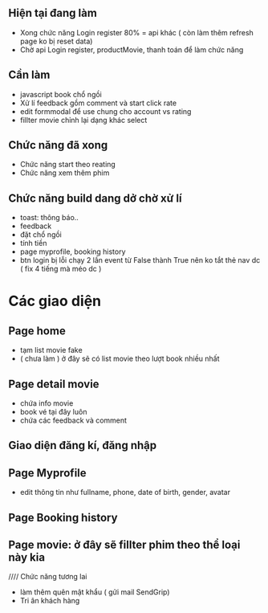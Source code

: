 ## Hiện tại đang làm

- Xong chức năng Login register 80% = api khác ( còn làm thêm refresh page ko bị reset data)
- Chờ api Login register, productMovie, thanh toán để làm chức năng

## Cần làm

- javascript book chổ ngồi
- Xử lí feedback gồm comment và start click rate
- edit formmodal để use chung cho account vs rating
- fillter movie chỉnh lại dạng khác select

## Chức năng đã xong

- Chức năng start theo reating
- Chức năng xem thêm phim

## Chức năng build dang dở chờ xử lí

- toast: thông báo..
- feedback
- đặt chổ ngồi
- tính tiền
- page myprofile, booking history
- btn login bị lỗi chạy 2 lần event từ False thành True nên ko tắt thẻ nav dc ( fix 4 tiếng mà méo dc )

# Các giao diện

## Page home

- tạm list movie fake
- ( chưa làm ) ở đây sẽ có list movie theo lượt book nhiều nhất

## Page detail movie

- chứa info movie
- book vé tại đây luôn
- chứa các feedback và comment

## Giao diện đăng kí, đăng nhập

## Page Myprofile

- edit thông tin như fullname, phone, date of birth, gender, avatar

## Page Booking history

## Page movie: ở đây sẽ fillter phim theo thể loại này kia

//// Chức năng tương lai

- làm thêm quên mật khẩu ( gửi mail SendGrip)
- Tri ân khách hàng
